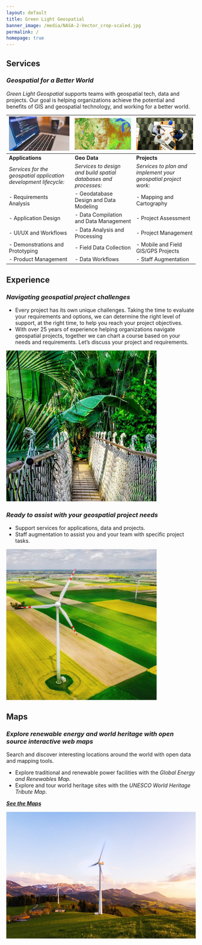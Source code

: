 ```yaml
---
layout: default
title: Green Light Geospatial
banner_image: /media/NASA-2-Vector_crop-scaled.jpg
permalink: /
homepage: true
---
```

  
## Services
### *Geospatial for a Better World*

*Green Light Geospatial* supports teams with geospatial tech, data and projects. Our goal is helping organizations achieve the potential and benefits of GIS and geospatial technology, and working for a better world.

| <img src="media/Application-Design.jpg" alt="Application-Design" width="300">  | <img src="media/Landcover-600.jpg" alt="Geo Data" width="300"> | <img src="media/Project-Consulting.jpg" alt="Projects" width="400"> |
|----------|----------|----------|
| **Applications** | **Geo Data** | **Projects** |
|*Services for the geospatial application development lifecycle:*  |*Services to design and build spatial databases and processes:*  |*Services to plan and implement your geospatial project work:*  |
|- Requirements Analysis  |- Geodatabase Design and Data Modeling  |- Mapping and Cartography  |
|- Application Design  |- Data Compilation and Data Management  |- Project Assessment  |
|- UI/UX and Workflows  |- Data Analysis and Processing  |- Project Management  |
|- Demonstrations and Prototyping  |- Field Data Collection  |- Mobile and Field GIS/GPS Projects  |
|- Product Management  |- Data Workflows  |- Staff Augmentation  |


## Experience
### *Navigating geospatial project challenges*
- Every project has its own unique challenges. Taking the time to evaluate your requirements and options, we can determine the right level of support, at the right time, to help you reach your project objectives.
- With over 25 years of experience helping organizations navigate geospatial projects, together we can chart a course based on your needs and requirements. Let’s discuss your project and requirements.

<img src="media/Projects-bridge-800.jpg" alt="Bridge" width="400">

### *Ready to assist with your geospatial project needs*
* Support services for applications, data and projects.
* Staff augmentation to assist you and your team with specific project tasks.

<img src="media/windmills-square-800.jpg" alt="Wind turbine" width="400">

## Maps
### *Explore renewable energy and world heritage with open source interactive web maps*
Search and discover interesting locations around the world with open data and mapping tools.
* Explore traditional and renewable power facilities with the *Global Energy and Renewables Map*.
* Explore and tour world heritage sites with the *UNESCO World Heritage Tribute Map*.
  
[***See the Maps***](/maps.md)

<img src="media/wind-turbine-green_mountains.jpg" alt="Wind turbine mountains" width="800">

